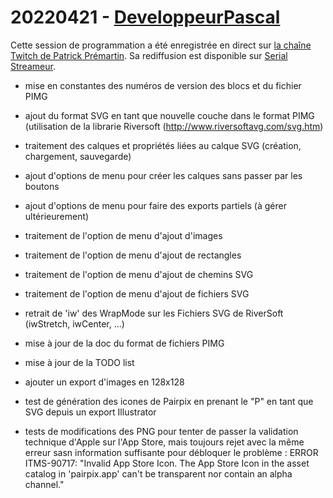 # 20220421 - [DeveloppeurPascal](https://github.com/DeveloppeurPascal)

Cette session de programmation a été enregistrée en direct sur [la chaîne Twitch de Patrick Prémartin](https://www.twitch.tv/patrickpremartin). Sa rediffusion est disponible sur [Serial Streameur](https://serialstreameur.fr/ajout-de-la-prise-en-charge-des-fichiers-svg-comme-couches-d-icones-dans-pic-mob-generator-partie-6.html).

* mise en constantes des numéros de version des blocs et du fichier PIMG
* ajout du format SVG en tant que nouvelle couche dans le format PIMG (utilisation de la librarie Riversoft (http://www.riversoftavg.com/svg.htm)
* traitement des calques et propriétés liées au calque SVG (création, chargement, sauvegarde)
* ajout d'options de menu pour créer les calques sans passer par les boutons
* ajout d'options de menu pour faire des exports partiels (à gérer ultérieurement)
* traitement de l'option de menu d'ajout d'images
* traitement de l'option de menu d'ajout de rectangles
* traitement de l'option de menu d'ajout de chemins SVG
* traitement de l'option de menu d'ajout de fichiers SVG
* retrait de 'iw' des WrapMode sur les Fichiers SVG de RiverSoft (iwStretch, iwCenter, ...)
* mise à jour de la doc du format de fichiers PIMG
* mise à jour de la TODO list
* ajouter un export d'images en 128x128

* test de génération des icones de Pairpix en prenant le "P" en tant que SVG depuis un export Illustrator

* tests de modifications des PNG pour tenter de passer la validation technique d'Apple sur l'App Store, mais toujours rejet avec la même erreur sasn information suffisante pour débloquer le problème :
ERROR ITMS-90717: "Invalid App Store Icon. The App Store Icon in the asset catalog in 'pairpix.app' can't be transparent nor contain an alpha channel."
